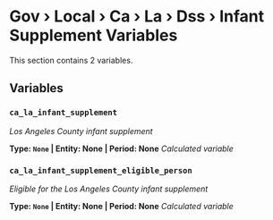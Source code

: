 # Gov › Local › Ca › La › Dss › Infant Supplement Variables

This section contains 2 variables.

## Variables

### `ca_la_infant_supplement`
*Los Angeles County infant supplement*

**Type: `None` | Entity: None | Period: None**
*Calculated variable*

### `ca_la_infant_supplement_eligible_person`
*Eligible for the Los Angeles County infant supplement*

**Type: `None` | Entity: None | Period: None**
*Calculated variable*
